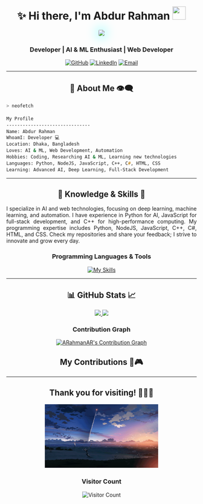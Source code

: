 <div align="center">
  <h1>✨ Hi there, I'm Abdur Rahman <img src="https://media.giphy.com/media/hvRJCLFzcasrR4ia7z/giphy.gif" width="35px" height="35px"></h1>
  
  <img src="https://media1.tenor.com/m/cGQBMHP3eJsAAAAC/spectory-logo-logo.gif" 
       width="180px" 
       style="filter: drop-shadow(0 0 15px #0ff); border-radius: 15%; transition: all 0.4s ease;"
       onmouseover="this.style.transform='scale(1.15)'; this.style.filter='drop-shadow(0 0 25px #0ff)';" 
       onmouseout="this.style.transform='scale(1)'; this.style.filter='drop-shadow(0 0 15px #0ff)';" />

  <h3>Developer | AI & ML Enthusiast | Web Developer</h3>
  
  <p>
    <a href="https://github.com/ARahmanAR"><img src="https://img.shields.io/badge/-GitHub-181717?style=flat-square&logo=github" alt="GitHub"/></a>
    <a href="https://www.linkedin.com/in/abdur-rahman14/"><img src="https://img.shields.io/badge/-LinkedIn-0077B5?style=flat-square&logo=linkedin" alt="LinkedIn"/></a>
    <a href="mailto:abdurrahman262023@gmail.com"><img src="https://img.shields.io/badge/-Email-D14836?style=flat-square&logo=gmail&logoColor=white" alt="Email"/></a>
  </p>
</div>

<hr>

<h2 align="center">💬 About Me 👁️‍🗨️</h2>

```zsh
> neofetch

My Profile
-------------------------------
Name: Abdur Rahman
WhoamI: Developer 💻
Location: Dhaka, Bangladesh
Loves: AI & ML, Web Development, Automation
Hobbies: Coding, Researching AI & ML, Learning new technologies
Languages: Python, NodeJS, JavaScript, C++, C#, HTML, CSS
Learning: Advanced AI, Deep Learning, Full-Stack Development
```

<hr>

<h2 align="center">🔎 Knowledge & Skills 📖</h2>

<div align="center">
  <p align="justify">
    I specialize in AI and web technologies, focusing on deep learning, machine learning, and automation. 
    I have experience in Python for AI, JavaScript for full-stack development, and C++ for high-performance computing. 
    My programming expertise includes Python, NodeJS, JavaScript, C++, C#, HTML, and CSS. 
    Check my repositories and share your feedback; I strive to innovate and grow every day.
  </p>
  
  <h3>Programming Languages & Tools</h3>
  <p>
    <a href="https://skillicons.dev">
      <img src="https://skillicons.dev/icons?i=python,js,nodejs,react,nextjs,tailwind,docker,mysql,git,github&perline=5" alt="My Skills"/>
    </a>
  </p>
</div>

<hr>

<h2 align="center">📊 GitHub Stats 📈</h2>

<div align="center">
  <a href="https://github.com/ARahmanAR">
    <img src="https://github-readme-stats.vercel.app/api/?username=ARahmanAR&show_icons=true&include_all_commits=true&count_private=true&theme=material-palenight&hide_border=true&bg_color=1F222E&title_color=F85D7F&icon_color=F8D866&line_height=28&rank_icon=github" height="180px"/>
  </a>
  <a href="https://github.com/ARahmanAR">
    <img src="https://github-readme-stats.vercel.app/api/top-langs/?username=ARahmanAR&langs_count=8&layout=compact&theme=material-palenight&hide_border=true&bg_color=1F222E&title_color=F85D7F&icon_color=F8D866" height="180px"/>
  </a>
  
  <h3>Contribution Graph</h3>
  <a href="https://github.com/ARahmanAR">
    <img alt="ARahmanAR's Contribution Graph" src="https://github-readme-activity-graph.vercel.app/graph?username=ARahmanAR&theme=dracula&bg_color=1F222E&title_color=F85D7F&point=F8D866&line=F85D7F&color=a6accd&hide_border=true&radius=4.5" />
  </a>
</div>

<h2 align="center">My Contributions 🐍🎮</h2>
<!-- Snake contribution game -->

<hr>

<div align="center">
  <h2>Thank you for visiting! 🙋🏻‍♂️</h2>
  <img src="https://raw.githubusercontent.com/huy232/huy232/main/image/2.gif" alt="Thank you" width="300px" />
  
  <h3>Visitor Count</h3>
  <img src="https://count.getloli.com/@ARahmanAR?theme=original-new" alt="Visitor Count" />
</div>
